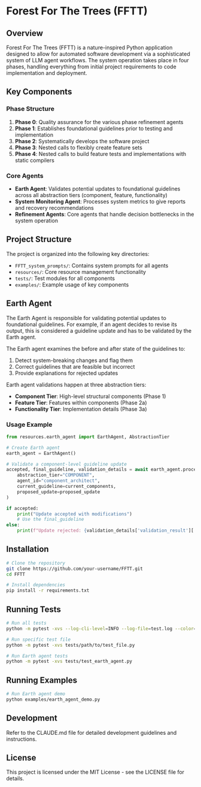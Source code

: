 # Forest For The Trees (FFTT)

## Overview
Forest For The Trees (FFTT) is a nature-inspired Python application designed to allow for automated software development via a sophisticated system of LLM agent workflows. The system operation takes place in four phases, handling everything from initial project requirements to code implementation and deployment.

## Key Components

### Phase Structure
1. **Phase 0**: Quality assurance for the various phase refinement agents
2. **Phase 1**: Establishes foundational guidelines prior to testing and implementation
3. **Phase 2**: Systematically develops the software project
4. **Phase 3**: Nested calls to flexibly create feature sets
5. **Phase 4**: Nested calls to build feature tests and implementations with static compilers

### Core Agents
- **Earth Agent**: Validates potential updates to foundational guidelines across all abstraction tiers (component, feature, functionality)
- **System Monitoring Agent**: Processes system metrics to give reports and recovery recommendations
- **Refinement Agents**: Core agents that handle decision bottlenecks in the system operation

## Project Structure
The project is organized into the following key directories:
- `FFTT_system_prompts/`: Contains system prompts for all agents
- `resources/`: Core resource management functionality
- `tests/`: Test modules for all components
- `examples/`: Example usage of key components

## Earth Agent
The Earth Agent is responsible for validating potential updates to foundational guidelines. For example, if an agent decides to revise its output, this is considered a guideline update and has to be validated by the Earth agent. 

The Earth agent examines the before and after state of the guidelines to:
1. Detect system-breaking changes and flag them
2. Correct guidelines that are feasible but incorrect
3. Provide explanations for rejected updates

Earth agent validations happen at three abstraction tiers:
- **Component Tier**: High-level structural components (Phase 1)
- **Feature Tier**: Features within components (Phase 2a)  
- **Functionality Tier**: Implementation details (Phase 3a)

### Usage Example
```python
from resources.earth_agent import EarthAgent, AbstractionTier

# Create Earth agent
earth_agent = EarthAgent()

# Validate a component-level guideline update
accepted, final_guideline, validation_details = await earth_agent.process_guideline_update(
    abstraction_tier="COMPONENT",
    agent_id="component_architect",
    current_guideline=current_components,
    proposed_update=proposed_update
)

if accepted:
    print("Update accepted with modifications")
    # Use the final_guideline
else:
    print(f"Update rejected: {validation_details['validation_result']['explanation']}")
```

## Installation
```bash
# Clone the repository
git clone https://github.com/your-username/FFTT.git
cd FFTT

# Install dependencies
pip install -r requirements.txt
```

## Running Tests
```bash
# Run all tests
python -m pytest -xvs --log-cli-level=INFO --log-file=test.log --color=yes

# Run specific test file
python -m pytest -xvs tests/path/to/test_file.py

# Run Earth agent tests
python -m pytest -xvs tests/test_earth_agent.py
```

## Running Examples
```bash
# Run Earth agent demo
python examples/earth_agent_demo.py
```

## Development
Refer to the CLAUDE.md file for detailed development guidelines and instructions.

## License
This project is licensed under the MIT License - see the LICENSE file for details.